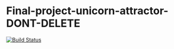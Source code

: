 # Final-project-unicorn-attractor-DONT-DELETE

[![Build Status](https://travis-ci.org/rtreagus/Final-project-unicorn-attractor-DONT-DELETE.svg?branch=master)](https://travis-ci.org/rtreagus/Final-project-unicorn-attractor-DONT-DELETE)